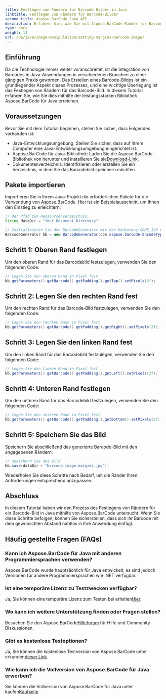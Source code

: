 ```yaml
---
title: Festlegen von Rändern für Barcode-Bilder in Java
linktitle: Festlegen von Rändern für Barcode-Bilder
second_title: Aspose.BarCode Java API
description: Erfahren Sie, wie Sie mit Aspose.BarCode Ränder für Barcode-Bilder in Java festlegen. Passen Sie die Abstände für eine nahtlose Integration in Ihre Anwendung an
type: docs
weight: 11
url: /de/java/image-manipulation/setting-margins-barcode-image/
---
```


## Einführung

Da die Technologie immer weiter voranschreitet, ist die Integration von Barcodes in Java-Anwendungen in verschiedenen Branchen zu einer gängigen Praxis geworden. Das Erstellen eines Barcode-Bildes ist ein grundlegender Aspekt dieses Prozesses, und eine wichtige Überlegung ist das Festlegen von Rändern für das Barcode-Bild. In diesem Tutorial erfahren Sie, wie Sie dies mithilfe der leistungsstarken Bibliothek Aspose.BarCode für Java erreichen.

## Voraussetzungen

Bevor Sie mit dem Tutorial beginnen, stellen Sie sicher, dass Folgendes vorhanden ist:

- Java-Entwicklungsumgebung: Stellen Sie sicher, dass auf Ihrem Computer eine Java-Entwicklungsumgebung eingerichtet ist.
-  Aspose.BarCode für Java-Bibliothek: Laden Sie die Aspose.BarCode-Bibliothek von herunter und installieren Sie sie[Download-Link](https://releases.aspose.com/barcode/java/).
- Dokumentenverzeichnis: Identifizieren oder erstellen Sie ein Verzeichnis, in dem Sie das Barcodebild speichern möchten.

## Pakete importieren

Importieren Sie in Ihrem Java-Projekt die erforderlichen Pakete für die Verwendung von Aspose.BarCode. Hier ist ein Beispielausschnitt, um Ihnen den Einstieg zu erleichtern:

```java
// Der Pfad zum Ressourcenverzeichnis.
String dataDir = "Your Document Directory";

// Initialisieren Sie den BarcodeGenerator mit der Kodierung CODE_128 und den Daten „1234567“.
BarcodeGenerator bb = new BarcodeGenerator(com.aspose.barcode.EncodeTypes.CODE_128, "1234567");
```

## Schritt 1: Oberen Rand festlegen

Um den oberen Rand für das Barcodebild festzulegen, verwenden Sie den folgenden Code:

```java
// Legen Sie den oberen Rand in Pixel fest
bb.getParameters().getBarcode().getPadding().getTop().setPixels(2f);
```

## Schritt 2: Legen Sie den rechten Rand fest

Um den rechten Rand für das Barcode-Bild festzulegen, verwenden Sie den folgenden Code:

```java
// Legen Sie den rechten Rand in Pixel fest
bb.getParameters().getBarcode().getPadding().getRight().setPixels(2f);
```

## Schritt 3: Legen Sie den linken Rand fest

Um den linken Rand für das Barcodebild festzulegen, verwenden Sie den folgenden Code:

```java
// Legen Sie den linken Rand in Pixel fest
bb.getParameters().getBarcode().getPadding().getLeft().setPixels(2f);
```

## Schritt 4: Unteren Rand festlegen

Um den unteren Rand für das Barcodebild festzulegen, verwenden Sie den folgenden Code:

```java
// Legen Sie den unteren Rand in Pixel fest
bb.getParameters().getBarcode().getPadding().getBottom().setPixels(2f);
```

## Schritt 5: Speichern Sie das Bild

Speichern Sie abschließend das generierte Barcode-Bild mit den angegebenen Rändern:

```java
// Speichern Sie das Bild
bb.save(dataDir + "barcode-image-margins.jpg");
```

Wiederholen Sie diese Schritte nach Bedarf, um die Ränder Ihren Anforderungen entsprechend anzupassen.

## Abschluss

In diesem Tutorial haben wir den Prozess des Festlegens von Rändern für ein Barcode-Bild in Java mithilfe von Aspose.BarCode untersucht. Wenn Sie diese Schritte befolgen, können Sie sicherstellen, dass sich Ihr Barcode mit dem gewünschten Abstand nahtlos in Ihre Anwendung einfügt.

## Häufig gestellte Fragen (FAQs)

### Kann ich Aspose.BarCode für Java mit anderen Programmiersprachen verwenden?
Aspose.BarCode wurde hauptsächlich für Java entwickelt, es sind jedoch Versionen für andere Programmiersprachen wie .NET verfügbar.

### Ist eine temporäre Lizenz zu Testzwecken verfügbar?
 Ja, Sie können eine temporäre Lizenz zum Testen bei erhalten[Hier](https://purchase.aspose.com/temporary-license/).

### Wo kann ich weitere Unterstützung finden oder Fragen stellen?
 Besuchen Sie den Aspose.BarCode[Hilfeforum](https://forum.aspose.com/c/barcode/13) für Hilfe und Community-Diskussionen.

### Gibt es kostenlose Testoptionen?
 Ja, Sie können die kostenlose Testversion von Aspose.BarCode unter erkunden[dieser Link](https://releases.aspose.com/).

### Wie kann ich die Vollversion von Aspose.BarCode für Java erwerben?
 Sie können die Vollversion von Aspose.BarCode für Java unter kaufen[Kaufseite](https://purchase.aspose.com/buy).
